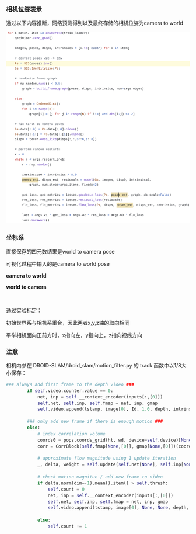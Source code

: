 ### 相机位姿表示

通过以下内容推断，网络预测得到以及最终存储的相机位姿为camera to world

![pose_inference_droid_slam](./images/pose_inference_droid_slam.png)

### 坐标系

直接保存的四元数结果是world to camera pose

可视化过程中输入的是camera to world pose

**camera to world**



**world to camera**

​              

通过实验标定：

初始世界系与相机系重合，因此两者x,y,z轴的取向相同

平举相机面向正前方时，x指向左，y指向上，z指向视线方向

### 注意

相机内参在 DROID-SLAM/droid_slam/motion_filter.py 的 track 函数中以1/8大小保存：

```python
### always add first frame to the depth video ###
        if self.video.counter.value == 0:
            net, inp = self.__context_encoder(inputs[:,[0]])
            self.net, self.inp, self.fmap = net, inp, gmap
            self.video.append(tstamp, image[0], Id, 1.0, depth, intrinsics / 8.0, gmap, net[0,0], inp[0,0])

        ### only add new frame if there is enough motion ###
        else:                
            # index correlation volume
            coords0 = pops.coords_grid(ht, wd, device=self.device)[None,None]
            corr = CorrBlock(self.fmap[None,[0]], gmap[None,[0]])(coords0)

            # approximate flow magnitude using 1 update iteration
            _, delta, weight = self.update(self.net[None], self.inp[None], corr)

            # check motion magnitue / add new frame to video
            if delta.norm(dim=-1).mean().item() > self.thresh:
                self.count = 0
                net, inp = self.__context_encoder(inputs[:,[0]])
                self.net, self.inp, self.fmap = net, inp, gmap
                self.video.append(tstamp, image[0], None, None, depth, intrinsics / 8.0, gmap, net[0], inp[0])

            else:
                self.count += 1
```

